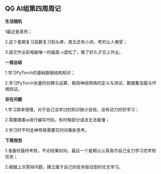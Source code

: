 ## QG AI组第四周周记

**生活随机**

1最近是真热；

2.这个星期复习高数复习到头疼，周五还有小测，考的让人难受；

3.提交作业前电脑唯一的磁盘-c盘松了，晚了好久才交上作业。



**一周总结**

1.学习PyTorch的基础数据结构知识；

2.学习PyTorch张量的创建与运算、极简神经网络的定义与测试、数据集加载与环境验证。



**存在问题**

1.学习效率很慢，对于自己没学过的知识缺少自信，没有动力好好学习；

2.需要跟着ai进行编写代码，有时候部分语法无法看懂；

3.学习时不时走神导致需要花时间重新思考。



**下周规划**

1.准备好最终考核，不论结果如何，最后一个星期认认真真尽自己全力学习完考核任务；

2.根据上次答辩问题，建立属于自己的任务驱动型的论文学习。

